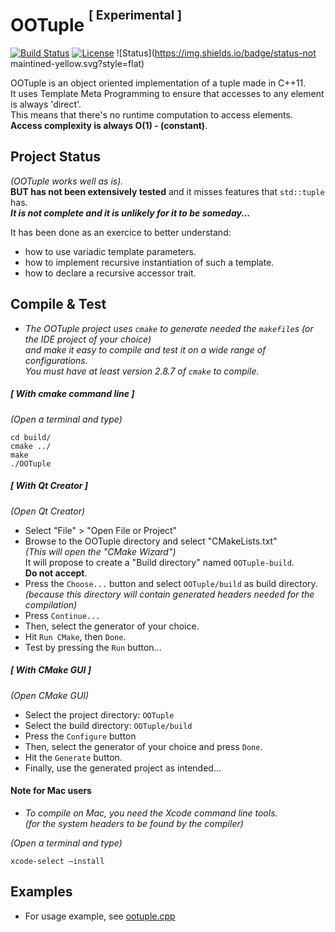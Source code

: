 # OOTuple <sup><sup>[ Experimental ]</sup></sup>

[![Build Status](https://travis-ci.org/tenphase/OOTuple.svg?branch=master)](https://travis-ci.org/tenphase/OOTuple)
[![License](https://img.shields.io/badge/license-mit-brightgreen.svg?style=flat)](LICENSE.md)
![Status](https://img.shields.io/badge/status-not maintined-yellow.svg?style=flat)

OOTuple is an object oriented implementation of a tuple made in C++11.  
It uses Template Meta Programming to ensure that accesses to any element is always 'direct'.  
This means that there's no runtime computation to access elements.  
**Access complexity is always O(1) - (constant)**.

## Project Status

_(OOTuple works well as is)._  
**BUT has not been extensively tested** and it misses features that `std::tuple` has.  
***It is not complete and it is unlikely for it to be someday...***

It has been done as an exercice to better understand:
- how to use variadic template parameters.
- how to implement recursive instantiation of such a template.
- how to declare a recursive accessor trait.

## Compile & Test

- _The OOTuple project uses `cmake` to generate needed the `makefile`s (or the IDE project of your choice)  
  and make it easy to compile and test it on a wide range of configurations.  
  You must have at least version 2.8.7 of `cmake` to compile._


##### [ With cmake command line ]

_(Open a terminal and type)_
```
cd build/
cmake ../
make
./OOTuple
```


##### [ With Qt Creator ]

_(Open Qt Creator)_
- Select "File" > "Open File or Project"
- Browse to the OOTuple directory and select "CMakeLists.txt"  
  _(This will open the "CMake Wizard")_  
  It will propose to create a "Build directory" named `OOTuple-build`.  
  **Do not accept**.  
- Press the `Choose...` button and select `OOTuple/build` as build directory.  
  _(because this directory will contain generated headers needed for the compilation)_
- Press `Continue...`
- Then, select the generator of your choice.
- Hit `Run CMake`, then `Done`.
- Test by pressing the `Run` button...


##### [ With CMake GUI ]

_(Open CMake GUI)_
- Select the project directory: `OOTuple`
- Select the build directory: `OOTuple/build`
- Press the `Configure` button
- Then, select the generator of your choice and press `Done`.
- Hit the `Generate` button.
- Finally, use the generated project as intended...


#### Note for Mac users

- _To compile on Mac, you need the Xcode command line tools.  
  (for the system headers to be found by the compiler)_

_(Open a terminal and type)_
```
xcode-select —install
```

## Examples

- For usage example, see [ootuple.cpp](ootuple.cpp)
